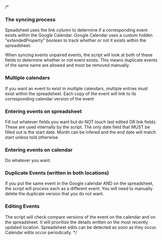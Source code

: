 /*
### The syncing process
Speadsheet uses the link column to determine if a corresponding event exists within the Google Calendar.
Google Calendar uses a custom hidden "extendedProperty" boolean to track whether or not it exists within the spreadsheet.

When syncing events unpaired events, the script will look at both of these fields to determine whether or not event exists.
This means duplicate events of the same name are allowed and most be removed manually.

### Multiple calendars
If you want an event to exist in multiple calendars, multiple entries must exist within the spreadsheet.
Each copy of the event will link to its corresponding calendar version of the event

### Entering events on spreadsheet
Fill out whatever fields you want but do NOT touch last edited OR link fields.  These are used internally by the script.
The only date field that MUST be filled out is the start date.  Month can be infered and the end date will match start unless told otherwise.

### Entering events on calendar
Do whatever you want.

### Duplicate Events (written in both locations)
If you put the same event in the Google calendar AND on the spreadsheet, the script will process each as a different event.
You will need to manually delete the duplicate version that you do not want.

### Editing Events
The script will check compare versions of the event on the calendar and on the spreadsheet.
It will prioritize the details written on the most recently updated location.
Spreadsheet edits can be detected as soon as they occur.
Calendar edits occur periodically.
*/